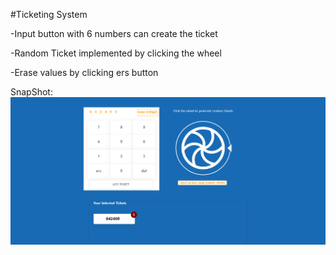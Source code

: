 #Ticketing System

-Input button with 6 numbers can create the ticket

-Random Ticket implemented by clicking the wheel

-Erase values by clicking ers button


SnapShot:
![](/inr-assignment/Images/task.png)
